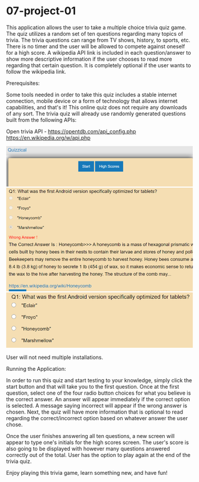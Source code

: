 # 07-project-01

This application allows the user to take a multiple choice trivia quiz game. The quiz utilizes a random set of ten questions regarding many topics of trivia. The trivia questions can range from TV shows, history, to sports, etc. There is no timer and the user will be allowed to compete against oneself for a high score. A wikipedia API link is included in each question/answer to show more descriptive information if the user chooses to read more regarding that certain question. It is completely optional if the user wants to follow the wikipedia link.


Prerequisites:

Some tools needed in order to take this quiz includes a stable internet connection, mobile device or a form of technology that allows internet capabilities, and that's it! This online quiz does not require any downloads of any sort. The trivia quiz will already use randomly generated questions built from the following APIs: 

Open trivia API - https://opentdb.com/api_config.php
https://en.wikipedia.org/w/api.php

![frontPage](Assets\img\frontPage.PNG)
![answer](Assets\img\answer.PNG)
![question](Assets\img\question.PNG)


User will not need multiple installations. 


Running the Application:

In order to run this quiz and start testing to your knowledge, simply click the start button and that will take you to the first question. Once at the first question, select one of the four radio button choices for what you believe is the correct answer. An answer will appear immediately if the correct option is selected. A message saying incorrect will appear if the wrong answer is chosen. Next, the quiz will have more information that is optional to read regarding the correct/incorrect option based on whatever answer the user chose.  

Once the user finishes answering all ten questions, a new screen will appear to type one's initials for the high scores screen. The user's score is also going to be displayed with however many questions answered correctly out of the total. User has the option to play again at the end of the trivia quiz. 

Enjoy playing this trivia game, learn something new, and have fun! 





